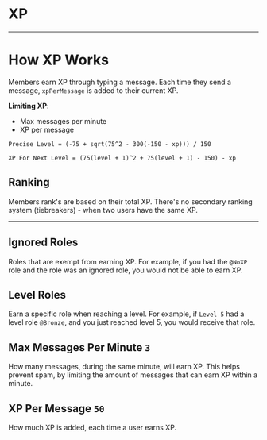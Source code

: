 # XP

---

# How XP Works
Members earn XP through typing a message.
Each time they send a message, `xpPerMessage` is added to their current XP.

**Limiting XP**:
- Max messages per minute
- XP per message

`Precise Level = (-75 + sqrt(75^2 - 300(-150 - xp))) / 150`

`XP For Next Level = (75(level + 1)^2 + 75(level + 1) - 150) - xp`

## Ranking
Members rank's are based on their total XP. 
There's no secondary ranking system (tiebreakers) - when two users have the same XP.

---

## Ignored Roles
Roles that are exempt from earning XP.
For example, if you had the `@NoXP` role and the role was an ignored role, you would not be able to earn XP. 

## Level Roles
Earn a specific role when reaching a level. 
For example, if `Level 5` had a level role `@Bronze`, and you just reached level 5, you would receive that role.

## Max Messages Per Minute `3`
How many messages, during the same minute, will earn XP.
This helps prevent spam, by limiting the amount of messages that can earn XP within a minute.

## XP Per Message `50`
How much XP is added, each time a user earns XP.
